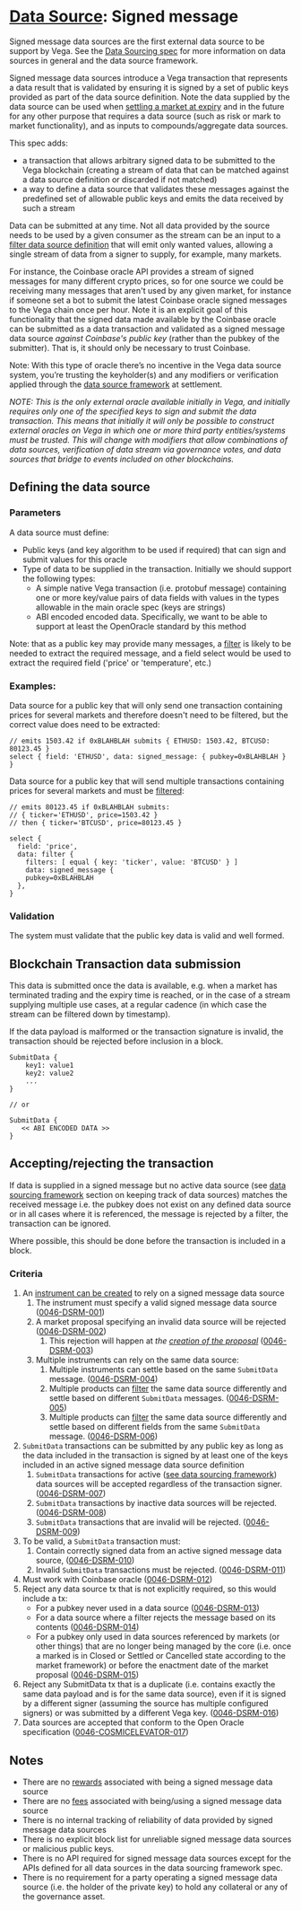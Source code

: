 # [Data Source](./0045-DSRC-data_sourcing.md): Signed message

Signed message data sources are the first external data source to be support by Vega. See the [Data Sourcing spec](./0045-DSRC-data_sourcing.md) for more information on data sources in general and the data source framework.

Signed message data sources introduce a Vega transaction that represents a data result that is validated by ensuring it is signed by a set of public keys provided as part of the data source definition. Note the data supplied by the data source can be used when [settling a market at expiry](./0002-STTL-settlement.md) and in the future for any other purpose that requires a data source (such as risk or mark to market functionality), and as inputs to compounds/aggregate data sources.

This spec adds:
- a transaction that allows arbitrary signed data to be submitted to the Vega blockchain (creating a stream of data that can be matched against a data source definition or discarded if not matched)
- a way to define a data source that validates these messages against the predefined set of allowable public keys and emits the data received by such a stream 

Data can be submitted at any time. Not all data provided by the source needs to be used by a given consumer as the stream can be an input to a [filter data source definition](./0047-DSRF-data_source_filter.md) that will emit only wanted values, allowing a single stream of data from a signer to supply, for example, many markets.

For instance, the Coinbase oracle API provides a stream of signed messages for many different crypto prices, so for one source we could be receiving many messages that aren't used by any given market, for instance if someone set a bot to submit the latest Coinbase oracle signed messages to the Vega chain once per hour. Note it is an explicit goal of this functionality that the signed data made available by the Coinbase oracle can be submitted as a data transaction and validated as a signed message data source *against Coinbase's public key* (rather than the pubkey of the submitter). That is, it should only be necessary to trust Coinbase.

Note: With this type of oracle there’s no incentive in the Vega data source system, you’re trusting the keyholder(s) and any modifiers or verification applied through the [data source framework](./0045-DSRC-data_sourcing.md) at settlement.

*NOTE: This is the only external oracle available initially in Vega, and initially requires only one of the specified keys to sign and submit the data transaction. This means that initially it will only be possible to construct external oracles on Vega in which one or more third party entities/systems must be trusted. This will change with modifiers that allow combinations of data sources, verification of data stream via governance votes, and data sources that bridge to events included on other blockchains.*


## Defining the data source

### Parameters

A data source must define:

- Public keys (and key algorithm to be used if required) that can sign and submit values for this oracle
- Type of data to be supplied in the transaction. Initially we should support the following types:
    - A simple native Vega transaction (i.e. protobuf message) containing one or more key/value pairs of data fields with values in the types allowable in the main oracle spec (keys are strings) 
    - ABI encoded encoded data. Specifically, we want to be able to support at least the OpenOracle standard by this method 

Note: that as a public key may provide many messages, a [filter](./0047-DSRF-data_source_filter.md) is likely to be needed to extract the required message, and a field select would be used to extract the required field ('price' or 'temperature', etc.)


### Examples:

Data source for a public key that will only send one transaction containing prices for several markets and therefore doesn't need to be filtered, but the correct value does need to be extracted:

```
// emits 1503.42 if 0xBLAHBLAH submits { ETHUSD: 1503.42, BTCUSD: 80123.45 } 
select { field: 'ETHUSD', data: signed_message: { pubkey=0xBLAHBLAH } }
```

Data source for a public key that will send multiple transactions containing prices for several markets and must be [filtered](./0047-DSRF-data_source_filter.md):

```
// emits 80123.45 if 0xBLAHBLAH submits:
// { ticker='ETHUSD', price=1503.42 } 
// then { ticker='BTCUSD', price=80123.45 } 

select { 
  field: 'price', 
  data: filter {
    filters: [ equal { key: 'ticker', value: 'BTCUSD' } ]
    data: signed_message { 
    pubkey=0xBLAHBLAH 
  }, 
}
```


### Validation

The system must validate that the public key data is valid and well formed.


## Blockchain Transaction data submission

This data is submitted once the data is available, e.g. when a market has terminated trading and the expiry time is reached, or in the case of a stream supplying multiple use cases, at a regular cadence (in which case the stream can be filtered down by timestamp).

If the data payload is malformed or the transaction signature is invalid, the transaction should be rejected before inclusion in a block.

```
SubmitData {
    key1: value1
    key2: value2
    ...
}

// or

SubmitData {
   << ABI ENCODED DATA >>
}
```


## Accepting/rejecting the transaction

If data is supplied in a signed message but no active data source (see [data sourcing framework](./0045-DSRC-data_sourcing.md) section on keeping track of data sources) matches the received message i.e. the pubkey does not exist on any defined data source or in all cases where it is referenced, the message is rejected by a filter, the transaction can be ignored.

Where possible, this should be done before the transaction is included in a block.


### Criteria

1. An [instrument can be created](./0028-GOVE-governance.md) to rely on a signed message data source
    1. The instrument must specify a valid signed message data source (<a name="0046-DSRM-001" href="#0046-DSRM-001">0046-DSRM-001</a>)
    1. A market proposal specifying an invalid data source will be rejected (<a name="0046-DSRM-002" href="#0046-DSRM-002">0046-DSRM-002</a>)
        1. This rejection will happen at *the [creation of the proposal](./0028-GOVE-governance.md)*  (<a name="0046-DSRM-003" href="#0046-DSRM-003">0046-DSRM-003</a>)
    1. Multiple instruments can rely on the same data source:
        1. Multiple instruments can settle based on the same `SubmitData` message.  (<a name="0046-DSRM-004" href="#0046-DSRM-004">0046-DSRM-004</a>)
        1. Multiple products can [filter](./0047-DSRF-data_source_filter.md) the same data source differently and settle based on different `SubmitData` messages.  (<a name="0046-DSRM-005" href="#0046-DSRM-005">0046-DSRM-005</a>)
        1. Multiple products can [filter](./0047-DSRF-data_source_filter.md) the same data source differently and settle based on different fields from the same `SubmitData` message.  (<a name="0046-DSRM-006" href="#0046-DSRM-006">0046-DSRM-006</a>)
1. `SubmitData` transactions can be submitted by any public key as long as the data included in the transaction is signed by at least one of the keys included in an active signed message data source definition
    1. `SubmitData` transactions for active ([see data sourcing framework](./0045-DSRC-data_sourcing.md)) data sources will be accepted regardless of the transaction signer.  (<a name="0046-DSRM-007" href="#0046-DSRM-007">0046-DSRM-007</a>)
    1. `SubmitData` transactions by inactive data sources will be rejected.  (<a name="0046-DSRM-008" href="#0046-DSRM-008">0046-DSRM-008</a>)
    1. `SubmitData` transactions that are invalid will be rejected.  (<a name="0046-DSRM-009" href="#0046-DSRM-009">0046-DSRM-009</a>)
1. To be valid, a `SubmitData` transaction must:
    1. Contain correctly signed data from an active signed message data source,  (<a name="0046-DSRM-010" href="#0046-DSRM-010">0046-DSRM-010</a>)
    1. Invalid `SubmitData` transactions must be rejected.  (<a name="0046-DSRM-011" href="#0046-DSRM-011">0046-DSRM-011</a>)
1. Must work with Coinbase oracle  (<a name="0046-DSRM-012" href="#0046-DSRM-012">0046-DSRM-012</a>)
1. Reject any data source tx that is not explicitly required, so this would include a tx:
    - For a pubkey never used in a data source  (<a name="0046-DSRM-013" href="#0046-DSRM-013">0046-DSRM-013</a>)
    - For a data source where a filter rejects the message based on its contents  (<a name="0046-DSRM-014" href="#0046-DSRM-014">0046-DSRM-014</a>)
    - For a pubkey only used in data sources referenced by markets (or other things) that are no longer being managed by the core (i.e. once a marked is in Closed or Settled or Cancelled state according to the market framework) or before the enactment date of the market proposal (<a name="0046-DSRM-015" href="#0046-DSRM-015">0046-DSRM-015</a>)
1. Reject any SubmitData tx that is a duplicate (i.e. contains exactly the same data payload and is for the same data source), even if it is signed by a different signer (assuming the source has multiple configured signers) or was submitted by a different Vega key. (<a name="0046-DSRM-016" href="#0046-DSRM-016">0046-DSRM-016</a>)
1. Data sources are accepted that conform to the Open Oracle specification (<a name="0046-COSMICELEVATOR-017" href="#0046-COSMICELEVATOR-017">0046-COSMICELEVATOR-017</a>)

## Notes

- There are no [rewards](./0056-REWA-rewards_overview.md) associated with being a signed message data source
- There are no [fees](./0029-FEES-fees.md) associated with being/using a signed message data source
- There is no internal tracking of reliability of data provided by signed message data sources
- There is no explicit block list for unreliable signed message data sources or malicious public keys.
- There is no API required for signed message data sources except for the APIs defined for all data sources in the data sourcing framework spec.
- There is no requirement for a party operating a signed message data source (i.e. the holder of the private key) to hold any collateral or any of the governance asset.
